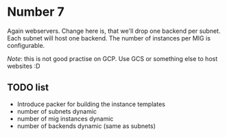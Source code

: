 # Number 7

Again webservers. Change here is, that we'll drop one backend per subnet.
Each subnet will host one backend. The number of instances per MIG is configurable.

_Note_: this is not good practise on GCP. Use GCS or something else to host websites :D

## TODO list

- Introduce packer for building the instance templates
- number of subnets dynamic
- number of mig instances dynamic
- number of backends dynamic (same as subnets)
